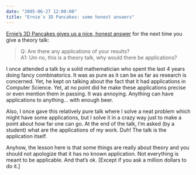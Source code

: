 ```yaml
---
date: "2005-06-27 12:00:00"
title: "Ernie´s 3D Pancakes: some honest answers"
---
```




[Ernie&rsquo;s 3D Pancakes gives us a nice, honest answer](http://3dpancakes.typepad.com/ernie/2005/06/questions_for_a.html) for the next time you give a theory talk:

>  Q: Are there any applications of your results?<br/>
A1: Um no, this is a theory talk, why would there be applications?


I once attended a talk by a solid mathematician who spent the last 4 years doing fancy combinatorics. It was as pure as it can be as far as research is concerned. Yet, he kept on talking about the fact that it had applications in Computer Science. Yet, at no point did he make these applications precise or even mention them in passing. It was annoying. Anything can have applications to anything&hellip; with enough beer. 

Also, I once gave this relatively pure talk where I solve a neat problem which might have some applications, but I solve it in a crazy way just to make a point about how far one can go. At the end of the talk, I&rsquo;m asked (by a student) what are the applications of my work. Duh! The talk is the application itself.

Anyhow, the lesson here is that some things are really about theory and you should not apologize that it has no known application. Not everything is meant to be applicable. And that&rsquo;s ok. [Except if you ask a million dollars to do it.]

